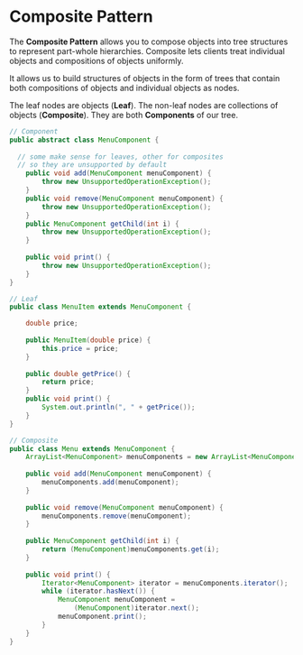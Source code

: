 # Composite Pattern

The **Composite Pattern** allows you to compose objects into tree structures to represent part-whole hierarchies. Composite lets clients treat individual objects and compositions of objects uniformly.

It allows us to build structures of objects in the form of trees that contain both compositions of objects and individual objects as nodes.

The leaf nodes are objects \(**Leaf**\). The non-leaf nodes are collections of objects \(**Composite**\). They are both **Components** of our tree.

```java
// Component
public abstract class MenuComponent {
  
  // some make sense for leaves, other for composites
  // so they are unsupported by default 
	public void add(MenuComponent menuComponent) {
		throw new UnsupportedOperationException();
	}
	public void remove(MenuComponent menuComponent) {
		throw new UnsupportedOperationException();
	}
	public MenuComponent getChild(int i) {
		throw new UnsupportedOperationException();
	}
    
	public void print() {
		throw new UnsupportedOperationException();
	}
}
```

```java
// Leaf
public class MenuItem extends MenuComponent {

	double price;
    
	public MenuItem(double price) { 
		this.price = price;
	}
  
	public double getPrice() {
		return price;
	}
	public void print() {
		System.out.println(", " + getPrice());
	}
}
```

```java
// Composite
public class Menu extends MenuComponent {
	ArrayList<MenuComponent> menuComponents = new ArrayList<MenuComponent>();
  
	public void add(MenuComponent menuComponent) {
		menuComponents.add(menuComponent);
	}
 
	public void remove(MenuComponent menuComponent) {
		menuComponents.remove(menuComponent);
	}
 
	public MenuComponent getChild(int i) {
		return (MenuComponent)menuComponents.get(i);
	}
 
	public void print() {
		Iterator<MenuComponent> iterator = menuComponents.iterator();
		while (iterator.hasNext()) {
			MenuComponent menuComponent = 
				(MenuComponent)iterator.next();
			menuComponent.print();
		}
	}
}
```

